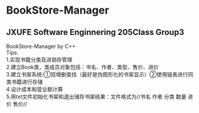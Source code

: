 # BookStore-Manager
JXUFE Software Enginnering 205Class Group3<br>
----
BookStore-Manager by C++<br>
Tips:<br>
1.实现书籍分类及进销存管理<br>
2.建立Book类，类成员对象包括：书名、作者、类型、售价、进价<br>
3.建立书架系统:①现增删查找（最好是伪图形化的书架显示）②使用链表进行同类书籍进行存储<br>
4.设计成本和营业额计算<br>
5.用txt文件初始化书架和退出储存书架结果：文件格式为//书名 作者 分类 数量 进价 售价//<br>
